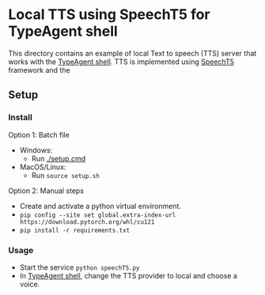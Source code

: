 # Local TTS using SpeechT5 for TypeAgent shell

This directory contains an example of local Text to speech (TTS) server that works with the [TypeAgent shell](../../../ts/packages/shell/). TTS is implemented using [SpeechT5](https://github.com/microsoft/SpeechT5) framework and the

## Setup

### Install

Option 1: Batch file

- Windows:
  - Run [./setup.cmd](./setup.cmd)
- MacOS/Linux:
  - Run `source setup.sh`

Option 2: Manual steps

- Create and activate a python virtual environment.
- `pip config --site set global.extra-index-url https://download.pytorch.org/whl/cu121`
- `pip install -r requirements.txt`

### Usage

- Start the service `python speechT5.py`
- In [TypeAgent shell](../../../ts/packages/shell), change the TTS provider to local and choose a voice.
